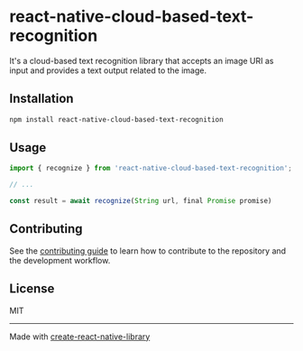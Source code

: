 # react-native-cloud-based-text-recognition

It's a cloud-based text recognition library that accepts an image URI as input and provides a text output related to the image.

## Installation

```sh
npm install react-native-cloud-based-text-recognition
```

## Usage

```js
import { recognize } from 'react-native-cloud-based-text-recognition';

// ...

const result = await recognize(String url, final Promise promise)
```

## Contributing

See the [contributing guide](CONTRIBUTING.md) to learn how to contribute to the repository and the development workflow.

## License

MIT

---

Made with [create-react-native-library](https://github.com/callstack/react-native-builder-bob)
